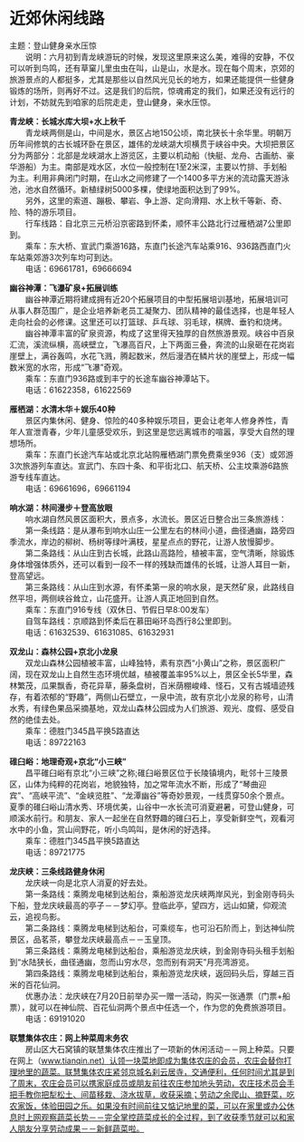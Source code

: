 # 近郊休闲线路  
  
主题：登山健身亲水压惊  
&emsp;&emsp;说明：六月初到青龙峡游玩的时候，发现这里原来这么美，难得的安静，不仅可以听到鸟鸣，还有草窠儿里虫虫在叫，山是山，水是水。现在每个周末，京郊的旅游景点的人都挺多，尤其是那些以自然风光见长的地方，如果还能提供一些健身锻炼的场所，则再好不过。这是我们的后院，惊魂甫定的我们，如果还没有远行的计划，不妨就先到咱家的后院走走，登山健身，亲水压惊。  
  
**青龙峡：长城水库大坝+水上秋千**  
&emsp;&emsp;青龙峡两侧是山，中间是水，景区占地150公顷，南北狭长十余华里。明朝万历年间修筑的古长城环卧在景区，雄伟的龙峡湖大坝横贯于峡谷中央。大坝把景区分为两部分：北部是龙峡湖水上游览区，主要以机动船（快艇、龙舟、古画舫、豪华游船）为主。南部是戏水区，水位一般控制在1至2米深，主要以竹排、手划船为主。利用非典闭门时期，在山水之间修建了一个1400多平方米的流动露天游泳池，池水自然循环。新植绿树5000多棵，使绿地面积达到了99%。  
&emsp;&emsp;另外，这里的索道、蹦极、攀岩、争上游、定向滑翔、水上秋千等新、奇、险、特的游乐项目。  
&emsp;&emsp;行车线路：自北京三元桥沿京密路到怀柔，顺怀丰公路北行过雁栖湖7公里即到。  
&emsp;&emsp;乘车：东大桥、宣武门乘游16路，东直门长途汽车站乘916、936路西直门火车站乘郊游3次列车均可到达。  
&emsp;&emsp;电话：69661781，69666694  
  
**幽谷神潭：飞瀑矿泉+拓展训练**  
&emsp;&emsp;幽谷神潭近期将建成拥有近20个拓展项目的中型拓展培训基地，拓展培训可从事人群范围广，是企业培养新老员工凝聚力、团队精神的最佳选择，也是年轻人走向社会的必修课。这里还可以打篮球、乒乓球、羽毛球，棋牌、垂钓和烧烤。  
&emsp;&emsp;幽谷神潭丰富的矿泉资源，构成了这里得天独厚的自然旅游景观。峡谷中百泉汇流，溪流纵横，高峡壁立，飞瀑高百尺，上下两面三叠，奔流的山泉砸在花岗岩崖壁上，满谷轰鸣，水花飞溅，腾起数米，然后漫洒在鳞片状的崖壁上，形成一幅数米宽的水帘，形成“飞瀑”奇观。  
&emsp;&emsp;乘车：东直门936路或到丰宁的长途车幽谷神潭站下。  
&emsp;&emsp;电话：61622358，61622569  
  
**雁栖湖：水清木华＋娱乐40种**  
&emsp;&emsp;景区内集休闲、健身、惊险的40多种娱乐项目，更会让老年人修身养性，青年人宣泄青春，少年儿童感受欢乐，到这里是您远离城市的喧嚣，享受大自然的理想场所。  
&emsp;&emsp;乘车：东直门长途汽车站或北京北站购雁栖湖门票免费乘坐936（支）或郊游3次旅游列车直达。宣武门、东四十条、和平街北口、航天桥、公主坟乘游6路旅游专线车直达。  
&emsp;&emsp;电话：69661696，69661194  
  
**响水湖：林间漫步＋登高放眼**  
&emsp;&emsp;响水湖自然风景区面积大，景点多，水流长。景区近日整合出三条旅游线：  
&emsp;&emsp;第一条线路：是从瀑布到响水山庄一公里左右的林间小道，曲径通幽，路旁四季流水，岸边的柳树、杨树等绿叶满枝，星星点点的野花，让游人放慢脚步。  
&emsp;&emsp;第二条路线：从山庄到古长城，此路山高路险，植被丰富，空气清晰，除锻炼身体增强体质外，还可以看到一段不一样的残缺而雄伟的长城，让游人耳目一新，登高望远。  
&emsp;&emsp;第三条路线：从山庄到水源，有怀柔第一泉的响水泉，是天然矿泉，此路线自然平坦，两侧峡谷耸立，山花盛开。让游人真正地回到自然。  
&emsp;&emsp;乘车：东直门916专线（双休日、节假日早8:00发车）  
&emsp;&emsp;自驾车路线：京顺路到怀柔后在慕田峪环岛西行8公里即到。  
&emsp;&emsp;电话：61632539、61631085、61632931  
  
**双龙山：森林公园+京北小龙泉**  
&emsp;&emsp;双龙山森林公园植被丰富，山峰独特，素有京西“小黄山”之称，景区面积广阔，现在双龙山上自然生态环境优越，植被覆盖率95%以上，景区全长5华里，森林繁茂，瓜果飘香，奇花异草，藤条盘树，百米荫棚峻峰、怪石，又有古城墙迹残存，有着浓郁的“野趣”，两侧山石壁立，一泉中流，故有京北小龙泉的称号，山清水秀，有绿色果品采摘基地，双龙山森林公园成为人们旅游、观光、度假、感受自然的绝佳去处。  
&emsp;&emsp;乘车：德胜门345昌平换5路直达  
&emsp;&emsp;电话：89722163  
  
**碓臼峪：地理奇观+京北“小三峡”**  
&emsp;&emsp;昌平碓臼峪有京北“小三峡”之称;碓臼峪景区位于长陵镇境内，毗邻十三陵景区，山体为纯粹的花岗岩，地貌独特，加之常年流水不断，形成了“琴曲迎宾”、“高峡平流”、“金峡览胜”、“龙潭幽谷”等奇妙景观，一线贯穿50余个景点。夏季的碓臼峪山清水秀、环境优美，山谷中一水长流可消夏避暑，可登山健身，可顺溪水前行。和朋友、家人一起坐在自然野趣的碓臼石上，享受新鲜空气，观看河水中的小鱼，赏山间野花，听小鸟鸣叫，是休闲的好选择。  
&emsp;&emsp;乘车：德胜门345昌平换5路直达  
&emsp;&emsp;电话：89721775  
  
**龙庆峡：三条线路健身休闲**  
&emsp;&emsp;龙庆峡一向是北京人消夏的好去处。  
&emsp;&emsp;第一条路线：乘腾龙电梯到达船台，乘船游览龙庆峡两岸风光，到金刚寺码头下船，登龙庆峡最高的亭子－－梦幻亭。登临此亭，望四方，远山如黛，仰观流云，追视鸟影。  
&emsp;&emsp;第二条路线：乘腾龙电梯到达船台，可乘缆车，也可沿石阶而上，到达神仙院景区，品茗茶，攀登龙庆峡最高点－－玉皇顶。  
&emsp;&emsp;第三条路线：乘腾龙电梯到达船台，乘船游览龙庆峡，到金刚寺码头租手划船到“水陆狭长，曲径通幽，忽而山穷水尽，忽而别有洞天”月亮湾游览。  
&emsp;&emsp;第四条路线：乘腾龙电梯到达船台，乘船游览龙庆峡，返回码头后，穿越三百米的百花仙洞。  
&emsp;&emsp;优惠办法：龙庆峡在7月20日前举办买一赠一活动，购买一张通票（门票+船票），就可以在神仙院、百花仙洞两个景点中任选一个，作为您的免费旅游项目。  
&emsp;&emsp;电话：69191020  
  
**联慧集体农庄：网上种菜周末务农**  
&emsp;&emsp;房山区大石窝镇的联慧集体农庄推出了一项新的休闲活动－－网上种菜。只要在网上（www.tianqin.net）认领一块菜地即成为集体农庄的会员，农庄会替你打理地里的蔬菜。联慧集体农庄紧邻京城名刹云居寺，交通便利，任何时间尤其是到了周末，农庄会员可以携家庭成员或朋友前往农庄参加地头劳动，农庄技术员会手把手教你把犁松土、间苗移栽、浇水拔草，收获采摘；劳动之余爬山、摘野菜，吃农家饭，体验田园之乐。如果没有时间前往又惦记地里的菜，可以在家里或办公休息时上网观察蔬菜长势－－完全掌控蔬菜成长的全过程，到了收获季节就可以和家人朋友分享劳动成果－－新鲜蔬菜啦。